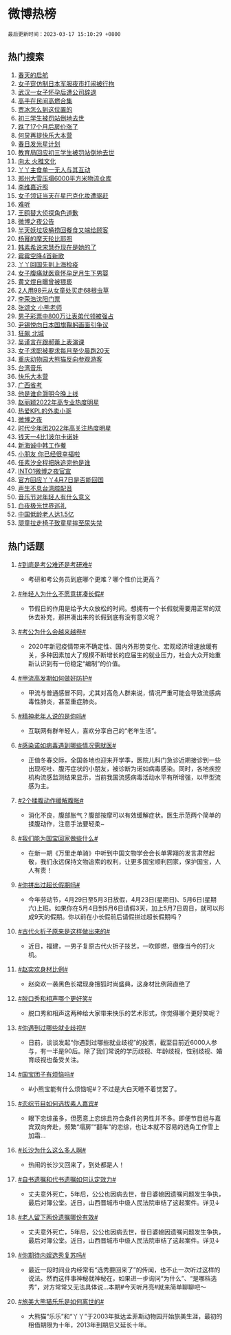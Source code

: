 # 微博热榜

`最后更新时间：2023-03-17 15:10:29 +0800`

## 热门搜索

1. [春天的启航](https://m.weibo.cn/search?containerid=100103type%3D1%26t%3D10%26q%3D%23%E6%98%A5%E5%A4%A9%E7%9A%84%E5%90%AF%E8%88%AA%23&stream_entry_id=51&isnewpage=1&extparam=seat%3D1%26stream_entry_id%3D51%26cate%3D10103%26dgr%3D0%26pos%3D0%26filter_type%3Drealtimehot%26c_type%3D51%26display_time%3D1679037028%26pre_seqid%3D167903702809900487319&luicode=10000011&lfid=106003type%253D25%2526t%253D3%2526disable_hot%253D1%2526filter_type%253Drealtimehot)
1. [女子穿仿制日本军服夜市打闹被行拘](https://m.weibo.cn/search?containerid=100103type%3D1%26t%3D10%26q%3D%23%E5%A5%B3%E5%AD%90%E7%A9%BF%E4%BB%BF%E5%88%B6%E6%97%A5%E6%9C%AC%E5%86%9B%E6%9C%8D%E5%A4%9C%E5%B8%82%E6%89%93%E9%97%B9%E8%A2%AB%E8%A1%8C%E6%8B%98%23&stream_entry_id=31&isnewpage=1&extparam=seat%3D1%26stream_entry_id%3D31%26lcate%3D5001%26filter_type%3Drealtimehot%26flag%3D0%26c_type%3D31%26cate%3D5001%26dgr%3D0%26pos%3D0%26q%3D%2523%25E5%25A5%25B3%25E5%25AD%2590%25E7%25A9%25BF%25E4%25BB%25BF%25E5%2588%25B6%25E6%2597%25A5%25E6%259C%25AC%25E5%2586%259B%25E6%259C%258D%25E5%25A4%259C%25E5%25B8%2582%25E6%2589%2593%25E9%2597%25B9%25E8%25A2%25AB%25E8%25A1%258C%25E6%258B%2598%2523%26realpos%3D1%26band_rank%3D1%26display_time%3D1679037028%26pre_seqid%3D167903702809900487319&luicode=10000011&lfid=106003type%253D25%2526t%253D3%2526disable_hot%253D1%2526filter_type%253Drealtimehot)
1. [武汉一女子怀孕后遭公司辞退](https://m.weibo.cn/search?containerid=100103type%3D1%26t%3D10%26q%3D%23%E6%AD%A6%E6%B1%89%E4%B8%80%E5%A5%B3%E5%AD%90%E6%80%80%E5%AD%95%E5%90%8E%E9%81%AD%E5%85%AC%E5%8F%B8%E8%BE%9E%E9%80%80%23&stream_entry_id=31&isnewpage=1&extparam=seat%3D1%26stream_entry_id%3D31%26lcate%3D5001%26filter_type%3Drealtimehot%26flag%3D1%26c_type%3D31%26cate%3D5001%26dgr%3D0%26pos%3D1%26q%3D%2523%25E6%25AD%25A6%25E6%25B1%2589%25E4%25B8%2580%25E5%25A5%25B3%25E5%25AD%2590%25E6%2580%2580%25E5%25AD%2595%25E5%2590%258E%25E9%2581%25AD%25E5%2585%25AC%25E5%258F%25B8%25E8%25BE%259E%25E9%2580%2580%2523%26realpos%3D2%26band_rank%3D2%26display_time%3D1679037028%26pre_seqid%3D167903702809900487319&luicode=10000011&lfid=106003type%253D25%2526t%253D3%2526disable_hot%253D1%2526filter_type%253Drealtimehot)
1. [高手在民间高燃合集](https://m.weibo.cn/search?containerid=100103type%3D1%26t%3D10%26q%3D%23%E9%AB%98%E6%89%8B%E5%9C%A8%E6%B0%91%E9%97%B4%E9%AB%98%E7%87%83%E5%90%88%E9%9B%86%23&stream_entry_id=31&isnewpage=1&extparam=seat%3D1%26stream_entry_id%3D31%26lcate%3D5001%26filter_type%3Drealtimehot%26flag%3D0%26c_type%3D31%26cate%3D5001%26dgr%3D0%26pos%3D2%26q%3D%2523%25E9%25AB%2598%25E6%2589%258B%25E5%259C%25A8%25E6%25B0%2591%25E9%2597%25B4%25E9%25AB%2598%25E7%2587%2583%25E5%2590%2588%25E9%259B%2586%2523%26realpos%3D3%26band_rank%3D3%26display_time%3D1679037028%26pre_seqid%3D167903702809900487319&luicode=10000011&lfid=106003type%253D25%2526t%253D3%2526disable_hot%253D1%2526filter_type%253Drealtimehot)
1. [贾冰怎么到这位置的](https://m.weibo.cn/search?containerid=100103type%3D1%26t%3D10%26q%3D%23%E8%B4%BE%E5%86%B0%E6%80%8E%E4%B9%88%E5%88%B0%E8%BF%99%E4%BD%8D%E7%BD%AE%E7%9A%84%23&stream_entry_id=31&isnewpage=1&extparam=seat%3D1%26stream_entry_id%3D31%26lcate%3D5001%26topic_ad%3D1%26filter_type%3Drealtimehot%26c_type%3D31%26adid%3D183030%26cate%3D5001%26dgr%3D0%26pos%3D3%26q%3D%2523%25E8%25B4%25BE%25E5%2586%25B0%25E6%2580%258E%25E4%25B9%2588%25E5%2588%25B0%25E8%25BF%2599%25E4%25BD%258D%25E7%25BD%25AE%25E7%259A%2584%2523%26band_rank%3D4%26display_time%3D1679037028%26pre_seqid%3D167903702809900487319&luicode=10000011&lfid=106003type%253D25%2526t%253D3%2526disable_hot%253D1%2526filter_type%253Drealtimehot)
1. [初三学生被罚站倒地去世](https://m.weibo.cn/search?containerid=100103type%3D1%26t%3D10%26q%3D%23%E5%88%9D%E4%B8%89%E5%AD%A6%E7%94%9F%E8%A2%AB%E7%BD%9A%E7%AB%99%E5%80%92%E5%9C%B0%E5%8E%BB%E4%B8%96%23&stream_entry_id=31&isnewpage=1&extparam=seat%3D1%26stream_entry_id%3D31%26lcate%3D5001%26filter_type%3Drealtimehot%26flag%3D2%26c_type%3D31%26cate%3D5001%26dgr%3D0%26pos%3D4%26q%3D%2523%25E5%2588%259D%25E4%25B8%2589%25E5%25AD%25A6%25E7%2594%259F%25E8%25A2%25AB%25E7%25BD%259A%25E7%25AB%2599%25E5%2580%2592%25E5%259C%25B0%25E5%258E%25BB%25E4%25B8%2596%2523%26realpos%3D4%26band_rank%3D4%26display_time%3D1679037028%26pre_seqid%3D167903702809900487319&luicode=10000011&lfid=106003type%253D25%2526t%253D3%2526disable_hot%253D1%2526filter_type%253Drealtimehot)
1. [跌了17个月后房价涨了](https://m.weibo.cn/search?containerid=100103type%3D1%26t%3D10%26q%3D%23%E8%B7%8C%E4%BA%8617%E4%B8%AA%E6%9C%88%E5%90%8E%E6%88%BF%E4%BB%B7%E6%B6%A8%E4%BA%86%23&stream_entry_id=31&isnewpage=1&extparam=seat%3D1%26stream_entry_id%3D31%26lcate%3D5001%26filter_type%3Drealtimehot%26flag%3D0%26c_type%3D31%26cate%3D5001%26dgr%3D0%26pos%3D5%26q%3D%2523%25E8%25B7%258C%25E4%25BA%258617%25E4%25B8%25AA%25E6%259C%2588%25E5%2590%258E%25E6%2588%25BF%25E4%25BB%25B7%25E6%25B6%25A8%25E4%25BA%2586%2523%26realpos%3D5%26band_rank%3D5%26display_time%3D1679037028%26pre_seqid%3D167903702809900487319&luicode=10000011&lfid=106003type%253D25%2526t%253D3%2526disable_hot%253D1%2526filter_type%253Drealtimehot)
1. [何炅再提快乐大本营](https://m.weibo.cn/search?containerid=100103type%3D1%26t%3D10%26q%3D%23%E4%BD%95%E7%82%85%E5%86%8D%E6%8F%90%E5%BF%AB%E4%B9%90%E5%A4%A7%E6%9C%AC%E8%90%A5%23&stream_entry_id=31&isnewpage=1&extparam=seat%3D1%26stream_entry_id%3D31%26lcate%3D5001%26filter_type%3Drealtimehot%26flag%3D2%26c_type%3D31%26cate%3D5001%26dgr%3D0%26pos%3D6%26q%3D%2523%25E4%25BD%2595%25E7%2582%2585%25E5%2586%258D%25E6%258F%2590%25E5%25BF%25AB%25E4%25B9%2590%25E5%25A4%25A7%25E6%259C%25AC%25E8%2590%25A5%2523%26realpos%3D6%26band_rank%3D6%26display_time%3D1679037028%26pre_seqid%3D167903702809900487319&luicode=10000011&lfid=106003type%253D25%2526t%253D3%2526disable_hot%253D1%2526filter_type%253Drealtimehot)
1. [春日发光星计划](https://m.weibo.cn/search?containerid=100103type%3D1%26t%3D10%26q%3D%23%E6%98%A5%E6%97%A5%E5%8F%91%E5%85%89%E6%98%9F%E8%AE%A1%E5%88%92%23&stream_entry_id=31&isnewpage=1&extparam=seat%3D1%26stream_entry_id%3D31%26lcate%3D5001%26filter_type%3Drealtimehot%26c_type%3D31%26adid%3D182068%26cate%3D5001%26dgr%3D0%26pos%3D7%26q%3D%2523%25E6%2598%25A5%25E6%2597%25A5%25E5%258F%2591%25E5%2585%2589%25E6%2598%259F%25E8%25AE%25A1%25E5%2588%2592%2523%26band_rank%3D7%26display_time%3D1679037028%26pre_seqid%3D167903702809900487319&luicode=10000011&lfid=106003type%253D25%2526t%253D3%2526disable_hot%253D1%2526filter_type%253Drealtimehot)
1. [教育局回应初三学生被罚站倒地去世](https://m.weibo.cn/search?containerid=100103type%3D1%26t%3D10%26q%3D%23%E6%95%99%E8%82%B2%E5%B1%80%E5%9B%9E%E5%BA%94%E5%88%9D%E4%B8%89%E5%AD%A6%E7%94%9F%E8%A2%AB%E7%BD%9A%E7%AB%99%E5%80%92%E5%9C%B0%E5%8E%BB%E4%B8%96%23&stream_entry_id=31&isnewpage=1&extparam=seat%3D1%26stream_entry_id%3D31%26lcate%3D5001%26filter_type%3Drealtimehot%26flag%3D1%26c_type%3D31%26cate%3D5001%26dgr%3D0%26pos%3D8%26q%3D%2523%25E6%2595%2599%25E8%2582%25B2%25E5%25B1%2580%25E5%259B%259E%25E5%25BA%2594%25E5%2588%259D%25E4%25B8%2589%25E5%25AD%25A6%25E7%2594%259F%25E8%25A2%25AB%25E7%25BD%259A%25E7%25AB%2599%25E5%2580%2592%25E5%259C%25B0%25E5%258E%25BB%25E4%25B8%2596%2523%26realpos%3D7%26band_rank%3D7%26display_time%3D1679037028%26pre_seqid%3D167903702809900487319&luicode=10000011&lfid=106003type%253D25%2526t%253D3%2526disable_hot%253D1%2526filter_type%253Drealtimehot)
1. [向太 火推文化](https://m.weibo.cn/search?containerid=100103type%3D1%26t%3D10%26q%3D%E5%90%91%E5%A4%AA+%E7%81%AB%E6%8E%A8%E6%96%87%E5%8C%96&stream_entry_id=31&isnewpage=1&extparam=seat%3D1%26stream_entry_id%3D31%26lcate%3D5001%26filter_type%3Drealtimehot%26flag%3D1%26c_type%3D31%26cate%3D5001%26dgr%3D0%26pos%3D9%26q%3D%25E5%2590%2591%25E5%25A4%25AA%2520%25E7%2581%25AB%25E6%258E%25A8%25E6%2596%2587%25E5%258C%2596%26realpos%3D8%26band_rank%3D8%26display_time%3D1679037028%26pre_seqid%3D167903702809900487319&luicode=10000011&lfid=106003type%253D25%2526t%253D3%2526disable_hot%253D1%2526filter_type%253Drealtimehot)
1. [丫丫主食单一无人与其互动](https://m.weibo.cn/search?containerid=100103type%3D1%26t%3D10%26q%3D%23%E4%B8%AB%E4%B8%AB%E4%B8%BB%E9%A3%9F%E5%8D%95%E4%B8%80%E6%97%A0%E4%BA%BA%E4%B8%8E%E5%85%B6%E4%BA%92%E5%8A%A8%23&stream_entry_id=31&isnewpage=1&extparam=seat%3D1%26stream_entry_id%3D31%26lcate%3D5001%26filter_type%3Drealtimehot%26flag%3D1%26c_type%3D31%26cate%3D5001%26dgr%3D0%26pos%3D10%26q%3D%2523%25E4%25B8%25AB%25E4%25B8%25AB%25E4%25B8%25BB%25E9%25A3%259F%25E5%258D%2595%25E4%25B8%2580%25E6%2597%25A0%25E4%25BA%25BA%25E4%25B8%258E%25E5%2585%25B6%25E4%25BA%2592%25E5%258A%25A8%2523%26realpos%3D9%26band_rank%3D9%26display_time%3D1679037028%26pre_seqid%3D167903702809900487319&luicode=10000011&lfid=106003type%253D25%2526t%253D3%2526disable_hot%253D1%2526filter_type%253Drealtimehot)
1. [郑州大雪压塌6000平方米物流仓库](https://m.weibo.cn/search?containerid=100103type%3D1%26t%3D10%26q%3D%23%E9%83%91%E5%B7%9E%E5%A4%A7%E9%9B%AA%E5%8E%8B%E5%A1%8C6000%E5%B9%B3%E6%96%B9%E7%B1%B3%E7%89%A9%E6%B5%81%E4%BB%93%E5%BA%93%23&stream_entry_id=31&isnewpage=1&extparam=seat%3D1%26stream_entry_id%3D31%26lcate%3D5001%26filter_type%3Drealtimehot%26flag%3D1%26c_type%3D31%26cate%3D5001%26dgr%3D0%26pos%3D11%26q%3D%2523%25E9%2583%2591%25E5%25B7%259E%25E5%25A4%25A7%25E9%259B%25AA%25E5%258E%258B%25E5%25A1%258C6000%25E5%25B9%25B3%25E6%2596%25B9%25E7%25B1%25B3%25E7%2589%25A9%25E6%25B5%2581%25E4%25BB%2593%25E5%25BA%2593%2523%26realpos%3D10%26band_rank%3D10%26display_time%3D1679037028%26pre_seqid%3D167903702809900487319&luicode=10000011&lfid=106003type%253D25%2526t%253D3%2526disable_hot%253D1%2526filter_type%253Drealtimehot)
1. [李维嘉近照](https://m.weibo.cn/search?containerid=100103type%3D1%26t%3D10%26q%3D%23%E6%9D%8E%E7%BB%B4%E5%98%89%E8%BF%91%E7%85%A7%23&stream_entry_id=31&isnewpage=1&extparam=seat%3D1%26stream_entry_id%3D31%26lcate%3D5001%26filter_type%3Drealtimehot%26flag%3D1%26c_type%3D31%26cate%3D5001%26dgr%3D0%26pos%3D12%26q%3D%2523%25E6%259D%258E%25E7%25BB%25B4%25E5%2598%2589%25E8%25BF%2591%25E7%2585%25A7%2523%26realpos%3D11%26band_rank%3D11%26display_time%3D1679037028%26pre_seqid%3D167903702809900487319&luicode=10000011&lfid=106003type%253D25%2526t%253D3%2526disable_hot%253D1%2526filter_type%253Drealtimehot)
1. [女子领证当天在星巴克化妆遭驱赶](https://m.weibo.cn/search?containerid=100103type%3D1%26t%3D10%26q%3D%23%E5%A5%B3%E5%AD%90%E9%A2%86%E8%AF%81%E5%BD%93%E5%A4%A9%E5%9C%A8%E6%98%9F%E5%B7%B4%E5%85%8B%E5%8C%96%E5%A6%86%E9%81%AD%E9%A9%B1%E8%B5%B6%23&stream_entry_id=31&isnewpage=1&extparam=seat%3D1%26stream_entry_id%3D31%26lcate%3D5001%26filter_type%3Drealtimehot%26flag%3D2%26c_type%3D31%26cate%3D5001%26dgr%3D0%26pos%3D13%26q%3D%2523%25E5%25A5%25B3%25E5%25AD%2590%25E9%25A2%2586%25E8%25AF%2581%25E5%25BD%2593%25E5%25A4%25A9%25E5%259C%25A8%25E6%2598%259F%25E5%25B7%25B4%25E5%2585%258B%25E5%258C%2596%25E5%25A6%2586%25E9%2581%25AD%25E9%25A9%25B1%25E8%25B5%25B6%2523%26realpos%3D12%26band_rank%3D12%26display_time%3D1679037028%26pre_seqid%3D167903702809900487319&luicode=10000011&lfid=106003type%253D25%2526t%253D3%2526disable_hot%253D1%2526filter_type%253Drealtimehot)
1. [难听](https://m.weibo.cn/search?containerid=100103type%3D1%26t%3D10%26q%3D%E9%9A%BE%E5%90%AC&stream_entry_id=31&isnewpage=1&extparam=seat%3D1%26stream_entry_id%3D31%26lcate%3D5001%26filter_type%3Drealtimehot%26flag%3D0%26c_type%3D31%26cate%3D5001%26dgr%3D0%26pos%3D14%26q%3D%25E9%259A%25BE%25E5%2590%25AC%26realpos%3D13%26band_rank%3D13%26display_time%3D1679037028%26pre_seqid%3D167903702809900487319&luicode=10000011&lfid=106003type%253D25%2526t%253D3%2526disable_hot%253D1%2526filter_type%253Drealtimehot)
1. [王鸥替大侦探角色道歉](https://m.weibo.cn/search?containerid=100103type%3D1%26t%3D10%26q%3D%23%E7%8E%8B%E9%B8%A5%E6%9B%BF%E5%A4%A7%E4%BE%A6%E6%8E%A2%E8%A7%92%E8%89%B2%E9%81%93%E6%AD%89%23&stream_entry_id=31&isnewpage=1&extparam=seat%3D1%26stream_entry_id%3D31%26lcate%3D5001%26filter_type%3Drealtimehot%26flag%3D1%26c_type%3D31%26cate%3D5001%26dgr%3D0%26pos%3D15%26q%3D%2523%25E7%258E%258B%25E9%25B8%25A5%25E6%259B%25BF%25E5%25A4%25A7%25E4%25BE%25A6%25E6%258E%25A2%25E8%25A7%2592%25E8%2589%25B2%25E9%2581%2593%25E6%25AD%2589%2523%26realpos%3D14%26band_rank%3D14%26display_time%3D1679037028%26pre_seqid%3D167903702809900487319&luicode=10000011&lfid=106003type%253D25%2526t%253D3%2526disable_hot%253D1%2526filter_type%253Drealtimehot)
1. [微博之夜公告](https://m.weibo.cn/search?containerid=100103type%3D1%26t%3D10%26q%3D%23%E5%BE%AE%E5%8D%9A%E4%B9%8B%E5%A4%9C%E5%85%AC%E5%91%8A%23&stream_entry_id=31&isnewpage=1&extparam=seat%3D1%26stream_entry_id%3D31%26lcate%3D5001%26filter_type%3Drealtimehot%26flag%3D1%26c_type%3D31%26cate%3D5001%26dgr%3D0%26pos%3D16%26q%3D%2523%25E5%25BE%25AE%25E5%258D%259A%25E4%25B9%258B%25E5%25A4%259C%25E5%2585%25AC%25E5%2591%258A%2523%26realpos%3D15%26band_rank%3D15%26display_time%3D1679037028%26pre_seqid%3D167903702809900487319&luicode=10000011&lfid=106003type%253D25%2526t%253D3%2526disable_hot%253D1%2526filter_type%253Drealtimehot)
1. [半天妖垃圾桶捞回餐食又端给顾客](https://m.weibo.cn/search?containerid=100103type%3D1%26t%3D10%26q%3D%23%E5%8D%8A%E5%A4%A9%E5%A6%96%E5%9E%83%E5%9C%BE%E6%A1%B6%E6%8D%9E%E5%9B%9E%E9%A4%90%E9%A3%9F%E5%8F%88%E7%AB%AF%E7%BB%99%E9%A1%BE%E5%AE%A2%23&stream_entry_id=31&isnewpage=1&extparam=seat%3D1%26stream_entry_id%3D31%26lcate%3D5001%26filter_type%3Drealtimehot%26flag%3D0%26c_type%3D31%26cate%3D5001%26dgr%3D0%26pos%3D17%26q%3D%2523%25E5%258D%258A%25E5%25A4%25A9%25E5%25A6%2596%25E5%259E%2583%25E5%259C%25BE%25E6%25A1%25B6%25E6%258D%259E%25E5%259B%259E%25E9%25A4%2590%25E9%25A3%259F%25E5%258F%2588%25E7%25AB%25AF%25E7%25BB%2599%25E9%25A1%25BE%25E5%25AE%25A2%2523%26realpos%3D16%26band_rank%3D16%26display_time%3D1679037028%26pre_seqid%3D167903702809900487319&luicode=10000011&lfid=106003type%253D25%2526t%253D3%2526disable_hot%253D1%2526filter_type%253Drealtimehot)
1. [杨幂的摩天轮比耶照](https://m.weibo.cn/search?containerid=100103type%3D1%26t%3D10%26q%3D%23%E6%9D%A8%E5%B9%82%E7%9A%84%E6%91%A9%E5%A4%A9%E8%BD%AE%E6%AF%94%E8%80%B6%E7%85%A7%23&stream_entry_id=31&isnewpage=1&extparam=seat%3D1%26stream_entry_id%3D31%26lcate%3D5001%26filter_type%3Drealtimehot%26flag%3D1%26c_type%3D31%26cate%3D5001%26dgr%3D0%26pos%3D18%26q%3D%2523%25E6%259D%25A8%25E5%25B9%2582%25E7%259A%2584%25E6%2591%25A9%25E5%25A4%25A9%25E8%25BD%25AE%25E6%25AF%2594%25E8%2580%25B6%25E7%2585%25A7%2523%26realpos%3D17%26band_rank%3D17%26display_time%3D1679037028%26pre_seqid%3D167903702809900487319&luicode=10000011&lfid=106003type%253D25%2526t%253D3%2526disable_hot%253D1%2526filter_type%253Drealtimehot)
1. [韩素希说宋慧乔现在是她的了](https://m.weibo.cn/search?containerid=100103type%3D1%26t%3D10%26q%3D%23%E9%9F%A9%E7%B4%A0%E5%B8%8C%E8%AF%B4%E5%AE%8B%E6%85%A7%E4%B9%94%E7%8E%B0%E5%9C%A8%E6%98%AF%E5%A5%B9%E7%9A%84%E4%BA%86%23&stream_entry_id=31&isnewpage=1&extparam=seat%3D1%26stream_entry_id%3D31%26lcate%3D5001%26filter_type%3Drealtimehot%26flag%3D2%26c_type%3D31%26cate%3D5001%26dgr%3D0%26pos%3D19%26q%3D%2523%25E9%259F%25A9%25E7%25B4%25A0%25E5%25B8%258C%25E8%25AF%25B4%25E5%25AE%258B%25E6%2585%25A7%25E4%25B9%2594%25E7%258E%25B0%25E5%259C%25A8%25E6%2598%25AF%25E5%25A5%25B9%25E7%259A%2584%25E4%25BA%2586%2523%26realpos%3D18%26band_rank%3D18%26display_time%3D1679037028%26pre_seqid%3D167903702809900487319&luicode=10000011&lfid=106003type%253D25%2526t%253D3%2526disable_hot%253D1%2526filter_type%253Drealtimehot)
1. [霉霉空降4首新歌](https://m.weibo.cn/search?containerid=100103type%3D1%26t%3D10%26q%3D%23%E9%9C%89%E9%9C%89%E7%A9%BA%E9%99%8D4%E9%A6%96%E6%96%B0%E6%AD%8C%23&stream_entry_id=31&isnewpage=1&extparam=seat%3D1%26stream_entry_id%3D31%26lcate%3D5001%26filter_type%3Drealtimehot%26flag%3D1%26c_type%3D31%26cate%3D5001%26dgr%3D0%26pos%3D20%26q%3D%2523%25E9%259C%2589%25E9%259C%2589%25E7%25A9%25BA%25E9%2599%258D4%25E9%25A6%2596%25E6%2596%25B0%25E6%25AD%258C%2523%26realpos%3D19%26band_rank%3D19%26display_time%3D1679037028%26pre_seqid%3D167903702809900487319&luicode=10000011&lfid=106003type%253D25%2526t%253D3%2526disable_hot%253D1%2526filter_type%253Drealtimehot)
1. [丫丫回国先到上海检疫](https://m.weibo.cn/search?containerid=100103type%3D1%26t%3D10%26q%3D%23%E4%B8%AB%E4%B8%AB%E5%9B%9E%E5%9B%BD%E5%85%88%E5%88%B0%E4%B8%8A%E6%B5%B7%E6%A3%80%E7%96%AB%23&stream_entry_id=31&isnewpage=1&extparam=seat%3D1%26stream_entry_id%3D31%26lcate%3D5001%26filter_type%3Drealtimehot%26flag%3D0%26c_type%3D31%26cate%3D5001%26dgr%3D0%26pos%3D21%26q%3D%2523%25E4%25B8%25AB%25E4%25B8%25AB%25E5%259B%259E%25E5%259B%25BD%25E5%2585%2588%25E5%2588%25B0%25E4%25B8%258A%25E6%25B5%25B7%25E6%25A3%2580%25E7%2596%25AB%2523%26realpos%3D20%26band_rank%3D20%26display_time%3D1679037028%26pre_seqid%3D167903702809900487319&luicode=10000011&lfid=106003type%253D25%2526t%253D3%2526disable_hot%253D1%2526filter_type%253Drealtimehot)
1. [女子腹痛就医竟怀孕足月生下男婴](https://m.weibo.cn/search?containerid=100103type%3D1%26t%3D10%26q%3D%23%E5%A5%B3%E5%AD%90%E8%85%B9%E7%97%9B%E5%B0%B1%E5%8C%BB%E7%AB%9F%E6%80%80%E5%AD%95%E8%B6%B3%E6%9C%88%E7%94%9F%E4%B8%8B%E7%94%B7%E5%A9%B4%23&stream_entry_id=31&isnewpage=1&extparam=seat%3D1%26stream_entry_id%3D31%26lcate%3D5001%26filter_type%3Drealtimehot%26flag%3D1%26c_type%3D31%26cate%3D5001%26dgr%3D0%26pos%3D22%26q%3D%2523%25E5%25A5%25B3%25E5%25AD%2590%25E8%2585%25B9%25E7%2597%259B%25E5%25B0%25B1%25E5%258C%25BB%25E7%25AB%259F%25E6%2580%2580%25E5%25AD%2595%25E8%25B6%25B3%25E6%259C%2588%25E7%2594%259F%25E4%25B8%258B%25E7%2594%25B7%25E5%25A9%25B4%2523%26realpos%3D21%26band_rank%3D21%26display_time%3D1679037028%26pre_seqid%3D167903702809900487319&luicode=10000011&lfid=106003type%253D25%2526t%253D3%2526disable_hot%253D1%2526filter_type%253Drealtimehot)
1. [黄文煜自曝曾被猥亵](https://m.weibo.cn/search?containerid=100103type%3D1%26t%3D10%26q%3D%23%E9%BB%84%E6%96%87%E7%85%9C%E8%87%AA%E6%9B%9D%E6%9B%BE%E8%A2%AB%E7%8C%A5%E4%BA%B5%23&stream_entry_id=31&isnewpage=1&extparam=seat%3D1%26stream_entry_id%3D31%26lcate%3D5001%26filter_type%3Drealtimehot%26flag%3D1%26c_type%3D31%26cate%3D5001%26dgr%3D0%26pos%3D23%26q%3D%2523%25E9%25BB%2584%25E6%2596%2587%25E7%2585%259C%25E8%2587%25AA%25E6%259B%259D%25E6%259B%25BE%25E8%25A2%25AB%25E7%258C%25A5%25E4%25BA%25B5%2523%26realpos%3D22%26band_rank%3D22%26display_time%3D1679037028%26pre_seqid%3D167903702809900487319&luicode=10000011&lfid=106003type%253D25%2526t%253D3%2526disable_hot%253D1%2526filter_type%253Drealtimehot)
1. [2人用98元从女童处买走68根虫草](https://m.weibo.cn/search?containerid=100103type%3D1%26t%3D10%26q%3D%232%E4%BA%BA%E7%94%A898%E5%85%83%E4%BB%8E%E5%A5%B3%E7%AB%A5%E5%A4%84%E4%B9%B0%E8%B5%B068%E6%A0%B9%E8%99%AB%E8%8D%89%23&stream_entry_id=31&isnewpage=1&extparam=seat%3D1%26stream_entry_id%3D31%26lcate%3D5001%26filter_type%3Drealtimehot%26flag%3D2%26c_type%3D31%26cate%3D5001%26dgr%3D0%26pos%3D24%26q%3D%25232%25E4%25BA%25BA%25E7%2594%25A898%25E5%2585%2583%25E4%25BB%258E%25E5%25A5%25B3%25E7%25AB%25A5%25E5%25A4%2584%25E4%25B9%25B0%25E8%25B5%25B068%25E6%25A0%25B9%25E8%2599%25AB%25E8%258D%2589%2523%26realpos%3D23%26band_rank%3D23%26display_time%3D1679037028%26pre_seqid%3D167903702809900487319&luicode=10000011&lfid=106003type%253D25%2526t%253D3%2526disable_hot%253D1%2526filter_type%253Drealtimehot)
1. [李荣浩沈阳门票](https://m.weibo.cn/search?containerid=100103type%3D1%26t%3D10%26q%3D%E6%9D%8E%E8%8D%A3%E6%B5%A9%E6%B2%88%E9%98%B3%E9%97%A8%E7%A5%A8&stream_entry_id=31&isnewpage=1&extparam=seat%3D1%26stream_entry_id%3D31%26lcate%3D5001%26filter_type%3Drealtimehot%26flag%3D1%26c_type%3D31%26cate%3D5001%26dgr%3D0%26pos%3D25%26q%3D%25E6%259D%258E%25E8%258D%25A3%25E6%25B5%25A9%25E6%25B2%2588%25E9%2598%25B3%25E9%2597%25A8%25E7%25A5%25A8%26realpos%3D24%26band_rank%3D24%26display_time%3D1679037028%26pre_seqid%3D167903702809900487319&luicode=10000011&lfid=106003type%253D25%2526t%253D3%2526disable_hot%253D1%2526filter_type%253Drealtimehot)
1. [张颂文 小熊老师](https://m.weibo.cn/search?containerid=100103type%3D1%26t%3D10%26q%3D%E5%BC%A0%E9%A2%82%E6%96%87+%E5%B0%8F%E7%86%8A%E8%80%81%E5%B8%88&stream_entry_id=31&isnewpage=1&extparam=seat%3D1%26stream_entry_id%3D31%26lcate%3D5001%26filter_type%3Drealtimehot%26flag%3D0%26c_type%3D31%26cate%3D5001%26dgr%3D0%26pos%3D26%26q%3D%25E5%25BC%25A0%25E9%25A2%2582%25E6%2596%2587%2520%25E5%25B0%258F%25E7%2586%258A%25E8%2580%2581%25E5%25B8%2588%26realpos%3D25%26band_rank%3D25%26display_time%3D1679037028%26pre_seqid%3D167903702809900487319&luicode=10000011&lfid=106003type%253D25%2526t%253D3%2526disable_hot%253D1%2526filter_type%253Drealtimehot)
1. [男子彩票中800万让表弟代领被强占](https://m.weibo.cn/search?containerid=100103type%3D1%26t%3D10%26q%3D%23%E7%94%B7%E5%AD%90%E5%BD%A9%E7%A5%A8%E4%B8%AD800%E4%B8%87%E8%AE%A9%E8%A1%A8%E5%BC%9F%E4%BB%A3%E9%A2%86%E8%A2%AB%E5%BC%BA%E5%8D%A0%23&stream_entry_id=31&isnewpage=1&extparam=seat%3D1%26stream_entry_id%3D31%26lcate%3D5001%26filter_type%3Drealtimehot%26flag%3D0%26c_type%3D31%26cate%3D5001%26dgr%3D0%26pos%3D27%26q%3D%2523%25E7%2594%25B7%25E5%25AD%2590%25E5%25BD%25A9%25E7%25A5%25A8%25E4%25B8%25AD800%25E4%25B8%2587%25E8%25AE%25A9%25E8%25A1%25A8%25E5%25BC%259F%25E4%25BB%25A3%25E9%25A2%2586%25E8%25A2%25AB%25E5%25BC%25BA%25E5%258D%25A0%2523%26realpos%3D26%26band_rank%3D26%26display_time%3D1679037028%26pre_seqid%3D167903702809900487319&luicode=10000011&lfid=106003type%253D25%2526t%253D3%2526disable_hot%253D1%2526filter_type%253Drealtimehot)
1. [尹锡悦向日本国旗鞠躬画面引争议](https://m.weibo.cn/search?containerid=100103type%3D1%26t%3D10%26q%3D%23%E5%B0%B9%E9%94%A1%E6%82%A6%E5%90%91%E6%97%A5%E6%9C%AC%E5%9B%BD%E6%97%97%E9%9E%A0%E8%BA%AC%E7%94%BB%E9%9D%A2%E5%BC%95%E4%BA%89%E8%AE%AE%23&stream_entry_id=31&isnewpage=1&extparam=seat%3D1%26stream_entry_id%3D31%26lcate%3D5001%26filter_type%3Drealtimehot%26flag%3D0%26c_type%3D31%26cate%3D5001%26dgr%3D0%26pos%3D28%26q%3D%2523%25E5%25B0%25B9%25E9%2594%25A1%25E6%2582%25A6%25E5%2590%2591%25E6%2597%25A5%25E6%259C%25AC%25E5%259B%25BD%25E6%2597%2597%25E9%259E%25A0%25E8%25BA%25AC%25E7%2594%25BB%25E9%259D%25A2%25E5%25BC%2595%25E4%25BA%2589%25E8%25AE%25AE%2523%26realpos%3D27%26band_rank%3D27%26display_time%3D1679037028%26pre_seqid%3D167903702809900487319&luicode=10000011&lfid=106003type%253D25%2526t%253D3%2526disable_hot%253D1%2526filter_type%253Drealtimehot)
1. [狂飙 北城](https://m.weibo.cn/search?containerid=100103type%3D1%26t%3D10%26q%3D%E7%8B%82%E9%A3%99+%E5%8C%97%E5%9F%8E&stream_entry_id=31&isnewpage=1&extparam=seat%3D1%26stream_entry_id%3D31%26lcate%3D5001%26filter_type%3Drealtimehot%26flag%3D0%26c_type%3D31%26cate%3D5001%26dgr%3D0%26pos%3D29%26q%3D%25E7%258B%2582%25E9%25A3%2599%2520%25E5%258C%2597%25E5%259F%258E%26realpos%3D28%26band_rank%3D28%26display_time%3D1679037028%26pre_seqid%3D167903702809900487319&luicode=10000011&lfid=106003type%253D25%2526t%253D3%2526disable_hot%253D1%2526filter_type%253Drealtimehot)
1. [吴谨言在跟郝蕾上表演课](https://m.weibo.cn/search?containerid=100103type%3D1%26t%3D10%26q%3D%23%E5%90%B4%E8%B0%A8%E8%A8%80%E5%9C%A8%E8%B7%9F%E9%83%9D%E8%95%BE%E4%B8%8A%E8%A1%A8%E6%BC%94%E8%AF%BE%23&stream_entry_id=31&isnewpage=1&extparam=seat%3D1%26stream_entry_id%3D31%26lcate%3D5001%26filter_type%3Drealtimehot%26flag%3D0%26c_type%3D31%26cate%3D5001%26dgr%3D0%26pos%3D30%26q%3D%2523%25E5%2590%25B4%25E8%25B0%25A8%25E8%25A8%2580%25E5%259C%25A8%25E8%25B7%259F%25E9%2583%259D%25E8%2595%25BE%25E4%25B8%258A%25E8%25A1%25A8%25E6%25BC%2594%25E8%25AF%25BE%2523%26realpos%3D29%26band_rank%3D29%26display_time%3D1679037028%26pre_seqid%3D167903702809900487319&luicode=10000011&lfid=106003type%253D25%2526t%253D3%2526disable_hot%253D1%2526filter_type%253Drealtimehot)
1. [女子求职被要求每月至少晨跑20天](https://m.weibo.cn/search?containerid=100103type%3D1%26t%3D10%26q%3D%23%E5%A5%B3%E5%AD%90%E6%B1%82%E8%81%8C%E8%A2%AB%E8%A6%81%E6%B1%82%E6%AF%8F%E6%9C%88%E8%87%B3%E5%B0%91%E6%99%A8%E8%B7%9120%E5%A4%A9%23&stream_entry_id=31&isnewpage=1&extparam=seat%3D1%26stream_entry_id%3D31%26lcate%3D5001%26filter_type%3Drealtimehot%26flag%3D1%26c_type%3D31%26cate%3D5001%26dgr%3D0%26pos%3D31%26q%3D%2523%25E5%25A5%25B3%25E5%25AD%2590%25E6%25B1%2582%25E8%2581%258C%25E8%25A2%25AB%25E8%25A6%2581%25E6%25B1%2582%25E6%25AF%258F%25E6%259C%2588%25E8%2587%25B3%25E5%25B0%2591%25E6%2599%25A8%25E8%25B7%259120%25E5%25A4%25A9%2523%26realpos%3D30%26band_rank%3D30%26display_time%3D1679037028%26pre_seqid%3D167903702809900487319&luicode=10000011&lfid=106003type%253D25%2526t%253D3%2526disable_hot%253D1%2526filter_type%253Drealtimehot)
1. [重庆动物园大熊猫反向参观游客](https://m.weibo.cn/search?containerid=100103type%3D1%26t%3D10%26q%3D%23%E9%87%8D%E5%BA%86%E5%8A%A8%E7%89%A9%E5%9B%AD%E5%A4%A7%E7%86%8A%E7%8C%AB%E5%8F%8D%E5%90%91%E5%8F%82%E8%A7%82%E6%B8%B8%E5%AE%A2%23&stream_entry_id=31&isnewpage=1&extparam=seat%3D1%26stream_entry_id%3D31%26lcate%3D5001%26filter_type%3Drealtimehot%26flag%3D0%26c_type%3D31%26cate%3D5001%26dgr%3D0%26pos%3D32%26q%3D%2523%25E9%2587%258D%25E5%25BA%2586%25E5%258A%25A8%25E7%2589%25A9%25E5%259B%25AD%25E5%25A4%25A7%25E7%2586%258A%25E7%258C%25AB%25E5%258F%258D%25E5%2590%2591%25E5%258F%2582%25E8%25A7%2582%25E6%25B8%25B8%25E5%25AE%25A2%2523%26realpos%3D31%26band_rank%3D31%26display_time%3D1679037028%26pre_seqid%3D167903702809900487319&luicode=10000011&lfid=106003type%253D25%2526t%253D3%2526disable_hot%253D1%2526filter_type%253Drealtimehot)
1. [台湾音乐](https://m.weibo.cn/search?containerid=100103type%3D1%26t%3D10%26q%3D%E5%8F%B0%E6%B9%BE%E9%9F%B3%E4%B9%90&stream_entry_id=31&isnewpage=1&extparam=seat%3D1%26stream_entry_id%3D31%26lcate%3D5001%26filter_type%3Drealtimehot%26flag%3D1%26c_type%3D31%26cate%3D5001%26dgr%3D0%26pos%3D33%26q%3D%25E5%258F%25B0%25E6%25B9%25BE%25E9%259F%25B3%25E4%25B9%2590%26realpos%3D32%26band_rank%3D32%26display_time%3D1679037028%26pre_seqid%3D167903702809900487319&luicode=10000011&lfid=106003type%253D25%2526t%253D3%2526disable_hot%253D1%2526filter_type%253Drealtimehot)
1. [快乐大本营](https://m.weibo.cn/search?containerid=100103type%3D1%26t%3D10%26q%3D%E5%BF%AB%E4%B9%90%E5%A4%A7%E6%9C%AC%E8%90%A5&stream_entry_id=31&isnewpage=1&extparam=seat%3D1%26stream_entry_id%3D31%26lcate%3D5001%26filter_type%3Drealtimehot%26flag%3D0%26c_type%3D31%26cate%3D5001%26dgr%3D0%26pos%3D34%26q%3D%25E5%25BF%25AB%25E4%25B9%2590%25E5%25A4%25A7%25E6%259C%25AC%25E8%2590%25A5%26realpos%3D33%26band_rank%3D33%26display_time%3D1679037028%26pre_seqid%3D167903702809900487319&luicode=10000011&lfid=106003type%253D25%2526t%253D3%2526disable_hot%253D1%2526filter_type%253Drealtimehot)
1. [广西省考](https://m.weibo.cn/search?containerid=100103type%3D1%26t%3D10%26q%3D%E5%B9%BF%E8%A5%BF%E7%9C%81%E8%80%83&stream_entry_id=31&isnewpage=1&extparam=seat%3D1%26stream_entry_id%3D31%26lcate%3D5001%26filter_type%3Drealtimehot%26flag%3D0%26c_type%3D31%26cate%3D5001%26dgr%3D0%26pos%3D35%26q%3D%25E5%25B9%25BF%25E8%25A5%25BF%25E7%259C%2581%25E8%2580%2583%26realpos%3D34%26band_rank%3D34%26display_time%3D1679037028%26pre_seqid%3D167903702809900487319&luicode=10000011&lfid=106003type%253D25%2526t%253D3%2526disable_hot%253D1%2526filter_type%253Drealtimehot)
1. [他是谁俞灏明今晚上线](https://m.weibo.cn/search?containerid=100103type%3D1%26t%3D10%26q%3D%23%E4%BB%96%E6%98%AF%E8%B0%81%E4%BF%9E%E7%81%8F%E6%98%8E%E4%BB%8A%E6%99%9A%E4%B8%8A%E7%BA%BF%23&stream_entry_id=31&isnewpage=1&extparam=seat%3D1%26stream_entry_id%3D31%26lcate%3D5001%26filter_type%3Drealtimehot%26flag%3D1%26c_type%3D31%26cate%3D5001%26dgr%3D0%26pos%3D36%26q%3D%2523%25E4%25BB%2596%25E6%2598%25AF%25E8%25B0%2581%25E4%25BF%259E%25E7%2581%258F%25E6%2598%258E%25E4%25BB%258A%25E6%2599%259A%25E4%25B8%258A%25E7%25BA%25BF%2523%26realpos%3D35%26band_rank%3D35%26display_time%3D1679037028%26pre_seqid%3D167903702809900487319&luicode=10000011&lfid=106003type%253D25%2526t%253D3%2526disable_hot%253D1%2526filter_type%253Drealtimehot)
1. [赵丽颖2022年高专业热度明星](https://m.weibo.cn/search?containerid=100103type%3D1%26t%3D10%26q%3D%23%E8%B5%B5%E4%B8%BD%E9%A2%962022%E5%B9%B4%E9%AB%98%E4%B8%93%E4%B8%9A%E7%83%AD%E5%BA%A6%E6%98%8E%E6%98%9F%23&stream_entry_id=31&isnewpage=1&extparam=seat%3D1%26stream_entry_id%3D31%26lcate%3D5001%26filter_type%3Drealtimehot%26flag%3D0%26c_type%3D31%26cate%3D5001%26dgr%3D0%26pos%3D37%26q%3D%2523%25E8%25B5%25B5%25E4%25B8%25BD%25E9%25A2%25962022%25E5%25B9%25B4%25E9%25AB%2598%25E4%25B8%2593%25E4%25B8%259A%25E7%2583%25AD%25E5%25BA%25A6%25E6%2598%258E%25E6%2598%259F%2523%26realpos%3D36%26band_rank%3D36%26display_time%3D1679037028%26pre_seqid%3D167903702809900487319&luicode=10000011&lfid=106003type%253D25%2526t%253D3%2526disable_hot%253D1%2526filter_type%253Drealtimehot)
1. [热爱KPL的外卖小哥](https://m.weibo.cn/search?containerid=100103type%3D1%26t%3D10%26q%3D%23%E7%83%AD%E7%88%B1KPL%E7%9A%84%E5%A4%96%E5%8D%96%E5%B0%8F%E5%93%A5%23&stream_entry_id=31&isnewpage=1&extparam=seat%3D1%26stream_entry_id%3D31%26lcate%3D5001%26filter_type%3Drealtimehot%26flag%3D1%26c_type%3D31%26cate%3D5001%26dgr%3D0%26pos%3D38%26q%3D%2523%25E7%2583%25AD%25E7%2588%25B1KPL%25E7%259A%2584%25E5%25A4%2596%25E5%258D%2596%25E5%25B0%258F%25E5%2593%25A5%2523%26realpos%3D37%26band_rank%3D37%26display_time%3D1679037028%26pre_seqid%3D167903702809900487319&luicode=10000011&lfid=106003type%253D25%2526t%253D3%2526disable_hot%253D1%2526filter_type%253Drealtimehot)
1. [微博之夜](https://m.weibo.cn/search?containerid=100103type%3D1%26t%3D10%26q%3D%E5%BE%AE%E5%8D%9A%E4%B9%8B%E5%A4%9C&stream_entry_id=31&isnewpage=1&extparam=seat%3D1%26stream_entry_id%3D31%26lcate%3D5001%26filter_type%3Drealtimehot%26flag%3D0%26c_type%3D31%26cate%3D5001%26dgr%3D0%26pos%3D39%26q%3D%25E5%25BE%25AE%25E5%258D%259A%25E4%25B9%258B%25E5%25A4%259C%26realpos%3D38%26band_rank%3D38%26display_time%3D1679037028%26pre_seqid%3D167903702809900487319&luicode=10000011&lfid=106003type%253D25%2526t%253D3%2526disable_hot%253D1%2526filter_type%253Drealtimehot)
1. [时代少年团2022年高关注热度明星](https://m.weibo.cn/search?containerid=100103type%3D1%26t%3D10%26q%3D%23%E6%97%B6%E4%BB%A3%E5%B0%91%E5%B9%B4%E5%9B%A22022%E5%B9%B4%E9%AB%98%E5%85%B3%E6%B3%A8%E7%83%AD%E5%BA%A6%E6%98%8E%E6%98%9F%23&stream_entry_id=31&isnewpage=1&extparam=seat%3D1%26stream_entry_id%3D31%26lcate%3D5001%26filter_type%3Drealtimehot%26flag%3D1%26c_type%3D31%26cate%3D5001%26dgr%3D0%26pos%3D40%26q%3D%2523%25E6%2597%25B6%25E4%25BB%25A3%25E5%25B0%2591%25E5%25B9%25B4%25E5%259B%25A22022%25E5%25B9%25B4%25E9%25AB%2598%25E5%2585%25B3%25E6%25B3%25A8%25E7%2583%25AD%25E5%25BA%25A6%25E6%2598%258E%25E6%2598%259F%2523%26realpos%3D39%26band_rank%3D39%26display_time%3D1679037028%26pre_seqid%3D167903702809900487319&luicode=10000011&lfid=106003type%253D25%2526t%253D3%2526disable_hot%253D1%2526filter_type%253Drealtimehot)
1. [钱天一4比1波尔卡诺娃](https://m.weibo.cn/search?containerid=100103type%3D1%26t%3D10%26q%3D%23%E9%92%B1%E5%A4%A9%E4%B8%804%E6%AF%941%E6%B3%A2%E5%B0%94%E5%8D%A1%E8%AF%BA%E5%A8%83%23&stream_entry_id=31&isnewpage=1&extparam=seat%3D1%26stream_entry_id%3D31%26lcate%3D5001%26filter_type%3Drealtimehot%26flag%3D1%26c_type%3D31%26cate%3D5001%26dgr%3D0%26pos%3D41%26q%3D%2523%25E9%2592%25B1%25E5%25A4%25A9%25E4%25B8%25804%25E6%25AF%25941%25E6%25B3%25A2%25E5%25B0%2594%25E5%258D%25A1%25E8%25AF%25BA%25E5%25A8%2583%2523%26realpos%3D40%26band_rank%3D40%26display_time%3D1679037028%26pre_seqid%3D167903702809900487319&luicode=10000011&lfid=106003type%253D25%2526t%253D3%2526disable_hot%253D1%2526filter_type%253Drealtimehot)
1. [新海诚中韩工作餐](https://m.weibo.cn/search?containerid=100103type%3D1%26t%3D10%26q%3D%E6%96%B0%E6%B5%B7%E8%AF%9A%E4%B8%AD%E9%9F%A9%E5%B7%A5%E4%BD%9C%E9%A4%90&stream_entry_id=31&isnewpage=1&extparam=seat%3D1%26stream_entry_id%3D31%26lcate%3D5001%26filter_type%3Drealtimehot%26flag%3D0%26c_type%3D31%26cate%3D5001%26dgr%3D0%26pos%3D42%26q%3D%25E6%2596%25B0%25E6%25B5%25B7%25E8%25AF%259A%25E4%25B8%25AD%25E9%259F%25A9%25E5%25B7%25A5%25E4%25BD%259C%25E9%25A4%2590%26realpos%3D41%26band_rank%3D41%26display_time%3D1679037028%26pre_seqid%3D167903702809900487319&luicode=10000011&lfid=106003type%253D25%2526t%253D3%2526disable_hot%253D1%2526filter_type%253Drealtimehot)
1. [小朋友 你已经很幸福啦](https://m.weibo.cn/search?containerid=100103type%3D1%26t%3D10%26q%3D%E5%B0%8F%E6%9C%8B%E5%8F%8B+%E4%BD%A0%E5%B7%B2%E7%BB%8F%E5%BE%88%E5%B9%B8%E7%A6%8F%E5%95%A6&stream_entry_id=31&isnewpage=1&extparam=seat%3D1%26stream_entry_id%3D31%26lcate%3D5001%26filter_type%3Drealtimehot%26flag%3D1%26c_type%3D31%26cate%3D5001%26dgr%3D0%26pos%3D43%26q%3D%25E5%25B0%258F%25E6%259C%258B%25E5%258F%258B%2520%25E4%25BD%25A0%25E5%25B7%25B2%25E7%25BB%258F%25E5%25BE%2588%25E5%25B9%25B8%25E7%25A6%258F%25E5%2595%25A6%26realpos%3D42%26band_rank%3D42%26display_time%3D1679037028%26pre_seqid%3D167903702809900487319&luicode=10000011&lfid=106003type%253D25%2526t%253D3%2526disable_hot%253D1%2526filter_type%253Drealtimehot)
1. [任素汐全程把脉追完他是谁](https://m.weibo.cn/search?containerid=100103type%3D1%26t%3D10%26q%3D%23%E4%BB%BB%E7%B4%A0%E6%B1%90%E5%85%A8%E7%A8%8B%E6%8A%8A%E8%84%89%E8%BF%BD%E5%AE%8C%E4%BB%96%E6%98%AF%E8%B0%81%23&stream_entry_id=31&isnewpage=1&extparam=seat%3D1%26stream_entry_id%3D31%26lcate%3D5001%26filter_type%3Drealtimehot%26flag%3D1%26c_type%3D31%26cate%3D5001%26dgr%3D0%26pos%3D44%26q%3D%2523%25E4%25BB%25BB%25E7%25B4%25A0%25E6%25B1%2590%25E5%2585%25A8%25E7%25A8%258B%25E6%258A%258A%25E8%2584%2589%25E8%25BF%25BD%25E5%25AE%258C%25E4%25BB%2596%25E6%2598%25AF%25E8%25B0%2581%2523%26realpos%3D43%26band_rank%3D43%26display_time%3D1679037028%26pre_seqid%3D167903702809900487319&luicode=10000011&lfid=106003type%253D25%2526t%253D3%2526disable_hot%253D1%2526filter_type%253Drealtimehot)
1. [INTO1微博之夜官宣](https://m.weibo.cn/search?containerid=100103type%3D1%26t%3D10%26q%3D%23INTO1%E5%BE%AE%E5%8D%9A%E4%B9%8B%E5%A4%9C%E5%AE%98%E5%AE%A3%23&stream_entry_id=31&isnewpage=1&extparam=seat%3D1%26stream_entry_id%3D31%26lcate%3D5001%26filter_type%3Drealtimehot%26flag%3D0%26c_type%3D31%26cate%3D5001%26dgr%3D0%26pos%3D45%26q%3D%2523INTO1%25E5%25BE%25AE%25E5%258D%259A%25E4%25B9%258B%25E5%25A4%259C%25E5%25AE%2598%25E5%25AE%25A3%2523%26realpos%3D44%26band_rank%3D44%26display_time%3D1679037028%26pre_seqid%3D167903702809900487319&luicode=10000011&lfid=106003type%253D25%2526t%253D3%2526disable_hot%253D1%2526filter_type%253Drealtimehot)
1. [官方回应丫丫4月7日是否能回国](https://m.weibo.cn/search?containerid=100103type%3D1%26t%3D10%26q%3D%23%E5%AE%98%E6%96%B9%E5%9B%9E%E5%BA%94%E4%B8%AB%E4%B8%AB4%E6%9C%887%E6%97%A5%E6%98%AF%E5%90%A6%E8%83%BD%E5%9B%9E%E5%9B%BD%23&stream_entry_id=31&isnewpage=1&extparam=seat%3D1%26stream_entry_id%3D31%26lcate%3D5001%26filter_type%3Drealtimehot%26flag%3D0%26c_type%3D31%26cate%3D5001%26dgr%3D0%26pos%3D46%26q%3D%2523%25E5%25AE%2598%25E6%2596%25B9%25E5%259B%259E%25E5%25BA%2594%25E4%25B8%25AB%25E4%25B8%25AB4%25E6%259C%25887%25E6%2597%25A5%25E6%2598%25AF%25E5%2590%25A6%25E8%2583%25BD%25E5%259B%259E%25E5%259B%25BD%2523%26realpos%3D45%26band_rank%3D45%26display_time%3D1679037028%26pre_seqid%3D167903702809900487319&luicode=10000011&lfid=106003type%253D25%2526t%253D3%2526disable_hot%253D1%2526filter_type%253Drealtimehot)
1. [声生不息台湾腔配音](https://m.weibo.cn/search?containerid=100103type%3D1%26t%3D10%26q%3D%23%E5%A3%B0%E7%94%9F%E4%B8%8D%E6%81%AF%E5%8F%B0%E6%B9%BE%E8%85%94%E9%85%8D%E9%9F%B3%23&stream_entry_id=31&isnewpage=1&extparam=seat%3D1%26stream_entry_id%3D31%26lcate%3D5001%26filter_type%3Drealtimehot%26flag%3D0%26c_type%3D31%26cate%3D5001%26dgr%3D0%26pos%3D47%26q%3D%2523%25E5%25A3%25B0%25E7%2594%259F%25E4%25B8%258D%25E6%2581%25AF%25E5%258F%25B0%25E6%25B9%25BE%25E8%2585%2594%25E9%2585%258D%25E9%259F%25B3%2523%26realpos%3D46%26band_rank%3D46%26display_time%3D1679037028%26pre_seqid%3D167903702809900487319&luicode=10000011&lfid=106003type%253D25%2526t%253D3%2526disable_hot%253D1%2526filter_type%253Drealtimehot)
1. [音乐节对年轻人有什么意义](https://m.weibo.cn/search?containerid=100103type%3D1%26t%3D10%26q%3D%23%E9%9F%B3%E4%B9%90%E8%8A%82%E5%AF%B9%E5%B9%B4%E8%BD%BB%E4%BA%BA%E6%9C%89%E4%BB%80%E4%B9%88%E6%84%8F%E4%B9%89%23&stream_entry_id=31&isnewpage=1&extparam=seat%3D1%26stream_entry_id%3D31%26lcate%3D5001%26filter_type%3Drealtimehot%26flag%3D0%26c_type%3D31%26cate%3D5001%26dgr%3D0%26pos%3D48%26q%3D%2523%25E9%259F%25B3%25E4%25B9%2590%25E8%258A%2582%25E5%25AF%25B9%25E5%25B9%25B4%25E8%25BD%25BB%25E4%25BA%25BA%25E6%259C%2589%25E4%25BB%2580%25E4%25B9%2588%25E6%2584%258F%25E4%25B9%2589%2523%26realpos%3D47%26band_rank%3D47%26display_time%3D1679037028%26pre_seqid%3D167903702809900487319&luicode=10000011&lfid=106003type%253D25%2526t%253D3%2526disable_hot%253D1%2526filter_type%253Drealtimehot)
1. [白夜极光世界巡礼](https://m.weibo.cn/search?containerid=100103type%3D1%26t%3D10%26q%3D%23%E7%99%BD%E5%A4%9C%E6%9E%81%E5%85%89%E4%B8%96%E7%95%8C%E5%B7%A1%E7%A4%BC%23&stream_entry_id=31&isnewpage=1&extparam=seat%3D1%26stream_entry_id%3D31%26lcate%3D5001%26filter_type%3Drealtimehot%26flag%3D1%26c_type%3D31%26cate%3D5001%26dgr%3D0%26pos%3D49%26q%3D%2523%25E7%2599%25BD%25E5%25A4%259C%25E6%259E%2581%25E5%2585%2589%25E4%25B8%2596%25E7%2595%258C%25E5%25B7%25A1%25E7%25A4%25BC%2523%26realpos%3D48%26band_rank%3D48%26display_time%3D1679037028%26pre_seqid%3D167903702809900487319&luicode=10000011&lfid=106003type%253D25%2526t%253D3%2526disable_hot%253D1%2526filter_type%253Drealtimehot)
1. [中国低龄老人达1.5亿](https://m.weibo.cn/search?containerid=100103type%3D1%26t%3D10%26q%3D%23%E4%B8%AD%E5%9B%BD%E4%BD%8E%E9%BE%84%E8%80%81%E4%BA%BA%E8%BE%BE1.5%E4%BA%BF%23&stream_entry_id=31&isnewpage=1&extparam=seat%3D1%26stream_entry_id%3D31%26lcate%3D5001%26filter_type%3Drealtimehot%26flag%3D0%26c_type%3D31%26cate%3D5001%26dgr%3D0%26pos%3D50%26q%3D%2523%25E4%25B8%25AD%25E5%259B%25BD%25E4%25BD%258E%25E9%25BE%2584%25E8%2580%2581%25E4%25BA%25BA%25E8%25BE%25BE1.5%25E4%25BA%25BF%2523%26realpos%3D49%26band_rank%3D49%26display_time%3D1679037028%26pre_seqid%3D167903702809900487319&luicode=10000011&lfid=106003type%253D25%2526t%253D3%2526disable_hot%253D1%2526filter_type%253Drealtimehot)
1. [顽童拉走椅子致童星摔至尿失禁](https://m.weibo.cn/search?containerid=100103type%3D1%26t%3D10%26q%3D%23%E9%A1%BD%E7%AB%A5%E6%8B%89%E8%B5%B0%E6%A4%85%E5%AD%90%E8%87%B4%E7%AB%A5%E6%98%9F%E6%91%94%E8%87%B3%E5%B0%BF%E5%A4%B1%E7%A6%81%23&stream_entry_id=31&isnewpage=1&extparam=seat%3D1%26stream_entry_id%3D31%26lcate%3D5001%26filter_type%3Drealtimehot%26flag%3D0%26c_type%3D31%26cate%3D5001%26dgr%3D0%26pos%3D51%26q%3D%2523%25E9%25A1%25BD%25E7%25AB%25A5%25E6%258B%2589%25E8%25B5%25B0%25E6%25A4%2585%25E5%25AD%2590%25E8%2587%25B4%25E7%25AB%25A5%25E6%2598%259F%25E6%2591%2594%25E8%2587%25B3%25E5%25B0%25BF%25E5%25A4%25B1%25E7%25A6%2581%2523%26realpos%3D50%26band_rank%3D50%26display_time%3D1679037028%26pre_seqid%3D167903702809900487319&luicode=10000011&lfid=106003type%253D25%2526t%253D3%2526disable_hot%253D1%2526filter_type%253Drealtimehot)

## 热门话题

1. [#到底是考公难还是考研难#](https://m.weibo.cn/search?containerid=231522type%3D1%26t%3D10%26q%3D%23%E5%88%B0%E5%BA%95%E6%98%AF%E8%80%83%E5%85%AC%E9%9A%BE%E8%BF%98%E6%98%AF%E8%80%83%E7%A0%94%E9%9A%BE%23&stream_entry_id=128&isnewpage=1&extparam=seat%3D1%26unitid%3D1677380796663%26lcate%3D5004%26dgr%3D0%26pos%3D1-0-0%26cate%3D5004%26c_type%3D128%26display_time%3D1679037029%26pre_seqid%3D1679037029134017397144&luicode=10000011&lfid=231648_-_4)
    - 考研和考公务员到底哪个更难？哪个性价比更高？

1. [#年轻人为什么不愿意拼凑长假#](https://m.weibo.cn/search?containerid=231522type%3D1%26t%3D10%26q%3D%23%E5%B9%B4%E8%BD%BB%E4%BA%BA%E4%B8%BA%E4%BB%80%E4%B9%88%E4%B8%8D%E6%84%BF%E6%84%8F%E6%8B%BC%E5%87%91%E9%95%BF%E5%81%87%23&stream_entry_id=128&isnewpage=1&extparam=seat%3D1%26unitid%3D1677465391512%26lcate%3D5004%26dgr%3D0%26pos%3D1-0-1%26cate%3D5004%26c_type%3D128%26display_time%3D1679037029%26pre_seqid%3D1679037029134017397144&luicode=10000011&lfid=231648_-_4)
    - 节假日的作用是给予大众放松的时间。想拥有一个长假就需要用正常的双休去补充，那拼凑出来的长假到底有没有意义呢？

1. [#考公为什么会越来越卷#](https://m.weibo.cn/search?containerid=231522type%3D1%26t%3D10%26q%3D%23%E8%80%83%E5%85%AC%E4%B8%BA%E4%BB%80%E4%B9%88%E4%BC%9A%E8%B6%8A%E6%9D%A5%E8%B6%8A%E5%8D%B7%23&stream_entry_id=128&isnewpage=1&extparam=seat%3D1%26unitid%3D1677308832266%26lcate%3D5004%26dgr%3D0%26pos%3D1-0-2%26cate%3D5004%26c_type%3D128%26display_time%3D1679037029%26pre_seqid%3D1679037029134017397144&luicode=10000011&lfid=231648_-_4)
    - 2020年新冠疫情带来不确定性、国内外形势变化、宏观经济增速放缓有关，多种因素加大了规模不断增长的应届生的就业压力，社会大众开始重新认识到有一份稳定“编制”的价值。

1. [#甲流高发期如何做好防护#](https://m.weibo.cn/search?containerid=231522type%3D1%26t%3D10%26q%3D%23%E7%94%B2%E6%B5%81%E9%AB%98%E5%8F%91%E6%9C%9F%E5%A6%82%E4%BD%95%E5%81%9A%E5%A5%BD%E9%98%B2%E6%8A%A4%23&stream_entry_id=128&isnewpage=1&extparam=seat%3D1%26unitid%3D1677334647938%26lcate%3D5004%26dgr%3D0%26pos%3D1-0-3%26cate%3D5004%26c_type%3D128%26display_time%3D1679037029%26pre_seqid%3D1679037029134017397144&luicode=10000011&lfid=231648_-_4)
    - 甲流与普通感冒不同，尤其对高危人群来说，情况严重可能会导致流感病毒性肺炎，甚至重症肺炎。

1. [#精神老年人说的是你吗#](https://m.weibo.cn/search?containerid=231522type%3D1%26t%3D10%26q%3D%23%E7%B2%BE%E7%A5%9E%E8%80%81%E5%B9%B4%E4%BA%BA%E8%AF%B4%E7%9A%84%E6%98%AF%E4%BD%A0%E5%90%97%23&stream_entry_id=128&isnewpage=1&extparam=seat%3D1%26unitid%3D1677414078378%26lcate%3D5004%26dgr%3D0%26pos%3D1-0-4%26cate%3D5004%26c_type%3D128%26display_time%3D1679037029%26pre_seqid%3D1679037029134017397144&luicode=10000011&lfid=231648_-_4)
    - 互联网有群年轻人，喜欢分享自己的“老年生活”。

1. [#感染诺如病毒遇到哪些情况需就医#](https://m.weibo.cn/search?containerid=231522type%3D1%26t%3D10%26q%3D%23%E6%84%9F%E6%9F%93%E8%AF%BA%E5%A6%82%E7%97%85%E6%AF%92%E9%81%87%E5%88%B0%E5%93%AA%E4%BA%9B%E6%83%85%E5%86%B5%E9%9C%80%E5%B0%B1%E5%8C%BB%23&stream_entry_id=128&isnewpage=1&extparam=seat%3D1%26unitid%3D1677374807431%26lcate%3D5004%26dgr%3D0%26pos%3D1-0-5%26cate%3D5004%26c_type%3D128%26display_time%3D1679037029%26pre_seqid%3D1679037029134017397144&luicode=10000011&lfid=231648_-_4)
    - 正值冬春交际，全国各地也迎来开学季，医院儿科门急诊近期接诊到一些出现呕吐、腹泻症状的小朋友，被诊断为诺如病毒感染。同时，各地疾控机构流感监测结果显示，当前我国流感病毒活动水平有所增强，以甲型流感为主。

1. [#2个揉腹动作缓解腹胀#](https://m.weibo.cn/search?containerid=231522type%3D1%26t%3D10%26q%3D%232%E4%B8%AA%E6%8F%89%E8%85%B9%E5%8A%A8%E4%BD%9C%E7%BC%93%E8%A7%A3%E8%85%B9%E8%83%80%23&stream_entry_id=128&isnewpage=1&extparam=seat%3D1%26unitid%3D1677320229045%26lcate%3D5004%26dgr%3D0%26pos%3D1-0-6%26cate%3D5004%26c_type%3D128%26display_time%3D1679037029%26pre_seqid%3D1679037029134017397144&luicode=10000011&lfid=231648_-_4)
    - 消化不良，腹部胀气？腹部按摩可以有效缓解症状。医生示范两个简单的揉腹动作，注意手法要轻柔~

1. [#我们能为国宝回家做些什么#](https://m.weibo.cn/search?containerid=231522type%3D1%26t%3D10%26q%3D%23%E6%88%91%E4%BB%AC%E8%83%BD%E4%B8%BA%E5%9B%BD%E5%AE%9D%E5%9B%9E%E5%AE%B6%E5%81%9A%E4%BA%9B%E4%BB%80%E4%B9%88%23&stream_entry_id=128&isnewpage=1&extparam=seat%3D1%26unitid%3D1677412283102%26lcate%3D5004%26dgr%3D0%26pos%3D1-0-7%26cate%3D5004%26c_type%3D128%26display_time%3D1679037029%26pre_seqid%3D1679037029134017397144&luicode=10000011&lfid=231648_-_4)
    - 在新一期《万里走单骑》中听到中国文物学会会长单霁翔的发言肃然起敬，我们永远保持文物追索的权利，让更多国宝顺利回家，保护国宝，人人有责！

1. [#你拼出过超长假期吗#](https://m.weibo.cn/search?containerid=231522type%3D1%26t%3D10%26q%3D%23%E4%BD%A0%E6%8B%BC%E5%87%BA%E8%BF%87%E8%B6%85%E9%95%BF%E5%81%87%E6%9C%9F%E5%90%97%23&stream_entry_id=128&isnewpage=1&extparam=seat%3D1%26unitid%3D1677463583982%26lcate%3D5004%26dgr%3D0%26pos%3D1-0-8%26cate%3D5004%26c_type%3D128%26display_time%3D1679037029%26pre_seqid%3D1679037029134017397144&luicode=10000011&lfid=231648_-_4)
    - 今年劳动节，4月29日至5月3日放假，4月23日(星期日)、5月6日(星期六)上班。如果你在5月4日到5月6日请假3天，加上5月7日周日，就可以形成9天的假期。你以前在小长假前后请假拼过超长假期吗？ ​​​

1. [#古代火折子原来是这样做出来的#](https://m.weibo.cn/search?containerid=231522type%3D1%26t%3D10%26q%3D%23%E5%8F%A4%E4%BB%A3%E7%81%AB%E6%8A%98%E5%AD%90%E5%8E%9F%E6%9D%A5%E6%98%AF%E8%BF%99%E6%A0%B7%E5%81%9A%E5%87%BA%E6%9D%A5%E7%9A%84%23&stream_entry_id=128&isnewpage=1&extparam=seat%3D1%26unitid%3D1677383804641%26lcate%3D5004%26dgr%3D0%26pos%3D1-0-9%26cate%3D5004%26c_type%3D128%26display_time%3D1679037029%26pre_seqid%3D1679037029134017397144&luicode=10000011&lfid=231648_-_4)
    - 近日，福建，一男子复原古代火折子技艺，一吹即燃，很像当今的打火机。

1. [#赵奕欢身材比例#](https://m.weibo.cn/search?containerid=231522type%3D1%26t%3D10%26q%3D%23%E8%B5%B5%E5%A5%95%E6%AC%A2%E8%BA%AB%E6%9D%90%E6%AF%94%E4%BE%8B%23&stream_entry_id=128&isnewpage=1&extparam=seat%3D1%26unitid%3D1677330749535%26lcate%3D5004%26dgr%3D0%26pos%3D1-0-10%26cate%3D5004%26c_type%3D128%26display_time%3D1679037029%26pre_seqid%3D1679037029134017397144&luicode=10000011&lfid=231648_-_4)
    - 赵奕欢一袭黑色长裙现身搜狐时尚盛典，这身材比例简直绝了

1. [#脱口秀和相声哪个更好笑#](https://m.weibo.cn/search?containerid=231522type%3D1%26t%3D10%26q%3D%23%E8%84%B1%E5%8F%A3%E7%A7%80%E5%92%8C%E7%9B%B8%E5%A3%B0%E5%93%AA%E4%B8%AA%E6%9B%B4%E5%A5%BD%E7%AC%91%23&stream_entry_id=128&isnewpage=1&extparam=seat%3D1%26unitid%3D1677405986954%26lcate%3D5004%26dgr%3D0%26pos%3D1-0-11%26cate%3D5004%26c_type%3D128%26display_time%3D1679037029%26pre_seqid%3D1679037029134017397144&luicode=10000011&lfid=231648_-_4)
    - 脱口秀和相声这两种给大家带来快乐的艺术形式，你觉得哪个更好笑呢？

1. [#你遇到过哪些就业歧视#](https://m.weibo.cn/search?containerid=231522type%3D1%26t%3D10%26q%3D%23%E4%BD%A0%E9%81%87%E5%88%B0%E8%BF%87%E5%93%AA%E4%BA%9B%E5%B0%B1%E4%B8%9A%E6%AD%A7%E8%A7%86%23&stream_entry_id=128&isnewpage=1&extparam=seat%3D1%26unitid%3D1677464784294%26lcate%3D5004%26dgr%3D0%26pos%3D1-0-12%26cate%3D5004%26c_type%3D128%26display_time%3D1679037029%26pre_seqid%3D1679037029134017397144&luicode=10000011&lfid=231648_-_4)
    - 日前，谈谈发起“你遇到过哪些就业歧视”的投票，截至目前近6000人参与，有一半是90后。除了我们常说的学历歧视、年龄歧视，性别歧视、婚育歧视也备受关注。

1. [#国宝团子有烦恼吗#](https://m.weibo.cn/search?containerid=231522type%3D1%26t%3D10%26q%3D%23%E5%9B%BD%E5%AE%9D%E5%9B%A2%E5%AD%90%E6%9C%89%E7%83%A6%E6%81%BC%E5%90%97%23&stream_entry_id=128&isnewpage=1&extparam=seat%3D1%26unitid%3D1677458482481%26lcate%3D5004%26dgr%3D0%26pos%3D1-0-13%26cate%3D5004%26c_type%3D128%26display_time%3D1679037029%26pre_seqid%3D1679037029134017397144&luicode=10000011&lfid=231648_-_4)
    - #小熊宝能有什么烦恼呢#？不过是大白天睡不着觉罢了。

1. [#恋综节目如何选拔素人嘉宾#](https://m.weibo.cn/search?containerid=231522type%3D1%26t%3D10%26q%3D%23%E6%81%8B%E7%BB%BC%E8%8A%82%E7%9B%AE%E5%A6%82%E4%BD%95%E9%80%89%E6%8B%94%E7%B4%A0%E4%BA%BA%E5%98%89%E5%AE%BE%23&stream_entry_id=128&isnewpage=1&extparam=seat%3D1%26unitid%3D1677398805450%26lcate%3D5004%26dgr%3D0%26pos%3D1-0-14%26cate%3D5004%26c_type%3D128%26display_time%3D1679037029%26pre_seqid%3D1679037029134017397144&luicode=10000011&lfid=231648_-_4)
    - 眼下恋综虽多，但愿意上恋综且符合条件的男性并不多。即便节目组与嘉宾双向奔赴，频繁“塌房”“翻车”的恋综，也让本就不容易的选角工作雪上加霜...

1. [#长沙为什么这么多人啊#](https://m.weibo.cn/search?containerid=231522type%3D1%26t%3D10%26q%3D%23%E9%95%BF%E6%B2%99%E4%B8%BA%E4%BB%80%E4%B9%88%E8%BF%99%E4%B9%88%E5%A4%9A%E4%BA%BA%E5%95%8A%23&stream_entry_id=128&isnewpage=1&extparam=seat%3D1%26unitid%3D1677380799902%26lcate%3D5004%26dgr%3D0%26pos%3D1-0-15%26cate%3D5004%26c_type%3D128%26display_time%3D1679037029%26pre_seqid%3D1679037029134017397144&luicode=10000011&lfid=231648_-_4)
    - 热闹的长沙又回来了，到处都是人！

1. [#自书遗嘱和代书遗嘱如何认定效力#](https://m.weibo.cn/search?containerid=231522type%3D1%26t%3D10%26q%3D%23%E8%87%AA%E4%B9%A6%E9%81%97%E5%98%B1%E5%92%8C%E4%BB%A3%E4%B9%A6%E9%81%97%E5%98%B1%E5%A6%82%E4%BD%95%E8%AE%A4%E5%AE%9A%E6%95%88%E5%8A%9B%23&stream_entry_id=128&isnewpage=1&extparam=seat%3D1%26unitid%3D1677379609890%26lcate%3D5004%26dgr%3D0%26pos%3D1-0-16%26cate%3D5004%26c_type%3D128%26display_time%3D1679037029%26pre_seqid%3D1679037029134017397144&luicode=10000011&lfid=231648_-_4)
    - 丈夫意外死亡，5年后，公公也因病去世，昔日婆媳因遗嘱问题发生争执，最后对簿公堂。近日，山西晋城市中级人民法院审结了这起案件。详见↓ ​​​

1. [#老人留下两份遗嘱哪份有效#](https://m.weibo.cn/search?containerid=231522type%3D1%26t%3D10%26q%3D%23%E8%80%81%E4%BA%BA%E7%95%99%E4%B8%8B%E4%B8%A4%E4%BB%BD%E9%81%97%E5%98%B1%E5%93%AA%E4%BB%BD%E6%9C%89%E6%95%88%23&stream_entry_id=128&isnewpage=1&extparam=seat%3D1%26unitid%3D1677379311363%26lcate%3D5004%26dgr%3D0%26pos%3D1-0-17%26cate%3D5004%26c_type%3D128%26display_time%3D1679037029%26pre_seqid%3D1679037029134017397144&luicode=10000011&lfid=231648_-_4)
    - 丈夫意外死亡，5年后，公公也因病去世，昔日婆媳因遗嘱问题发生争执，最后对簿公堂。近日，山西晋城市中级人民法院审结了这起案件。详见↓ ​​​

1. [#你期待内娱选秀复苏吗#](https://m.weibo.cn/search?containerid=231522type%3D1%26t%3D10%26q%3D%23%E4%BD%A0%E6%9C%9F%E5%BE%85%E5%86%85%E5%A8%B1%E9%80%89%E7%A7%80%E5%A4%8D%E8%8B%8F%E5%90%97%23&stream_entry_id=128&isnewpage=1&extparam=seat%3D1%26unitid%3D1677341827118%26lcate%3D5004%26dgr%3D0%26pos%3D1-0-18%26cate%3D5004%26c_type%3D128%26display_time%3D1679037029%26pre_seqid%3D1679037029134017397144&luicode=10000011&lfid=231648_-_4)
    - 最近一段时间业内经常有“选秀要回来了”的传闻，也不止一次听过这样的说法。然而这件事神秘就神秘在，如果进一步询问“为什么”、“是哪档选秀”，对方常常又无法具体说…本期#今天听月亮#就来简单聊聊吧～

1. [#旅美大熊猫乐乐是如何离世的#](https://m.weibo.cn/search?containerid=231522type%3D1%26t%3D10%26q%3D%23%E6%97%85%E7%BE%8E%E5%A4%A7%E7%86%8A%E7%8C%AB%E4%B9%90%E4%B9%90%E6%98%AF%E5%A6%82%E4%BD%95%E7%A6%BB%E4%B8%96%E7%9A%84%23&stream_entry_id=128&isnewpage=1&extparam=seat%3D1%26unitid%3D1677329866896%26lcate%3D5004%26dgr%3D0%26pos%3D1-0-19%26cate%3D5004%26c_type%3D128%26display_time%3D1679037029%26pre_seqid%3D1679037029134017397144&luicode=10000011&lfid=231648_-_4)
    - 大熊猫“乐乐”和“丫丫”于2003年抵达孟菲斯动物园开始旅美生涯，最初的租借期限为十年，2013年到期后又延长十年。

